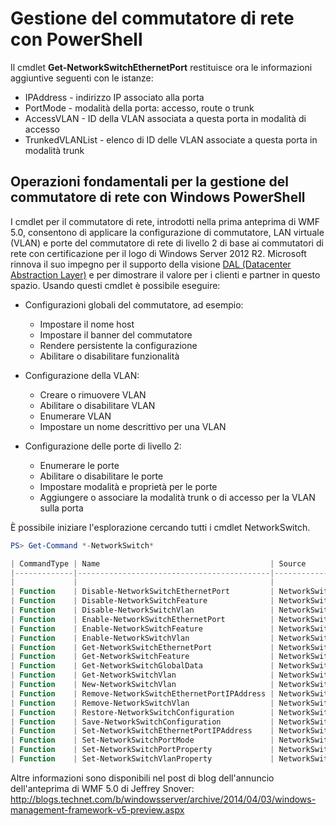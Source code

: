 # Gestione del commutatore di rete con PowerShell

Il cmdlet **Get-NetworkSwitchEthernetPort** restituisce ora le informazioni aggiuntive seguenti con le istanze:
-   IPAddress - indirizzo IP associato alla porta
-   PortMode - modalità della porta: accesso, route o trunk
-   AccessVLAN - ID della VLAN associata a questa porta in modalità di accesso
-   TrunkedVLANList - elenco di ID delle VLAN associate a questa porta in modalità trunk

## Operazioni fondamentali per la gestione del commutatore di rete con Windows PowerShell
I cmdlet per il commutatore di rete, introdotti nella prima anteprima di WMF 5.0, consentono di applicare la configurazione di commutatore, LAN virtuale (VLAN) e porte del commutatore di rete di livello 2 di base ai commutatori di rete con certificazione per il logo di Windows Server 2012 R2. Microsoft rinnova il suo impegno per il supporto della visione [DAL (Datacenter Abstraction Layer)](http://technet.microsoft.com/en-us/cloud/dal.aspx) e per dimostrare il valore per i clienti e partner in questo spazio. Usando questi cmdlet è possibile eseguire:

-   Configurazioni globali del commutatore, ad esempio:
    -   Impostare il nome host
    -   Impostare il banner del commutatore
    -   Rendere persistente la configurazione
    -   Abilitare o disabilitare funzionalità

-   Configurazione della VLAN:
    -   Creare o rimuovere VLAN
    -   Abilitare o disabilitare VLAN
    -   Enumerare VLAN
    -   Impostare un nome descrittivo per una VLAN

-   Configurazione delle porte di livello 2:
    -   Enumerare le porte
    -   Abilitare o disabilitare le porte
    -   Impostare modalità e proprietà per le porte
    -   Aggiungere o associare la modalità trunk o di accesso per la VLAN sulla porta

È possibile iniziare l'esplorazione cercando tutti i cmdlet NetworkSwitch.

```powershell
PS> Get-Command *-NetworkSwitch*

| CommandType | Name                                      | Source        |
|-------------|-------------------------------------------|---------------|
|             |                                           |               |
| Function    | Disable-NetworkSwitchEthernetPort         | NetworkSwitch |
| Function    | Disable-NetworkSwitchFeature              | NetworkSwitch |
| Function    | Disable-NetworkSwitchVlan                 | NetworkSwitch |
| Function    | Enable-NetworkSwitchEthernetPort          | NetworkSwitch |
| Function    | Enable-NetworkSwitchFeature               | NetworkSwitch |
| Function    | Enable-NetworkSwitchVlan                  | NetworkSwitch |
| Function    | Get-NetworkSwitchEthernetPort             | NetworkSwitch |
| Function    | Get-NetworkSwitchFeature                  | NetworkSwitch |
| Function    | Get-NetworkSwitchGlobalData               | NetworkSwitch |
| Function    | Get-NetworkSwitchVlan                     | NetworkSwitch |
| Function    | New-NetworkSwitchVlan                     | NetworkSwitch |
| Function    | Remove-NetworkSwitchEthernetPortIPAddress | NetworkSwitch |
| Function    | Remove-NetworkSwitchVlan                  | NetworkSwitch |
| Function    | Restore-NetworkSwitchConfiguration        | NetworkSwitch |
| Function    | Save-NetworkSwitchConfiguration           | NetworkSwitch |
| Function    | Set-NetworkSwitchEthernetPortIPAddress    | NetworkSwitch |
| Function    | Set-NetworkSwitchPortMode                 | NetworkSwitch |
| Function    | Set-NetworkSwitchPortProperty             | NetworkSwitch |
| Function    | Set-NetworkSwitchVlanProperty             | NetworkSwitch |
```

Altre informazioni sono disponibili nel post di blog dell'annuncio dell'anteprima di WMF 5.0 di Jeffrey Snover: <http://blogs.technet.com/b/windowsserver/archive/2014/04/03/windows-management-framework-v5-preview.aspx>


<!--HONumber=Aug16_HO3-->


